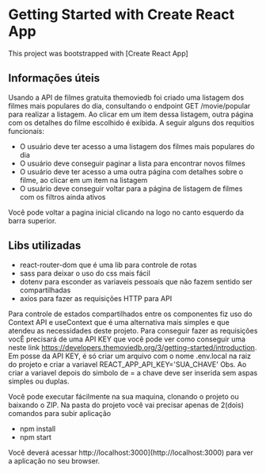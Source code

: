 # Getting Started with Create React App

This project was bootstrapped with [Create React App]

## Informações úteis

Usando a API de filmes gratuita themoviedb foi criado uma listagem dos filmes mais populares do dia, consultando o endpoint GET /movie/popular para realizar a listagem. 
Ao clicar em um item dessa listagem, outra página com os detalhes do filme escolhido é exibida. 
A seguir alguns dos requitios funcionais:
- O usuário deve ter acesso a uma listagem dos filmes mais populares do dia
- O usuário deve conseguir paginar a lista para encontrar novos filmes
- O usuário deve ter acesso a uma outra página com detalhes sobre o filme, ao clicar em um item na listagem
- O usuário deve conseguir voltar para a página de listagem de filmes com os filtros ainda ativos

Você pode voltar a pagina inicial clicando na logo no canto esquerdo da barra superior.

## Libs utilizadas

- react-router-dom que é uma lib para controle de rotas 
- sass para deixar o uso do css mais fácil
- dotenv para esconder as variaveis pessoais que não fazem sentido ser compartilhadas 
- axios para fazer as requisições HTTP para API

Para controle de estados compartilhados entre os componentes fiz uso do Context API e useContext que é uma alternativa mais simples e que atendeu as necessidades deste projeto.
Para conseguir fazer as requisições vocÊ precisará de uma API KEY que você pode ver como conseguir uma neste link https://developers.themoviedb.org/3/getting-started/introduction.
Em posse da API KEY, é só criar um arquivo com o nome .env.local na raiz do projeto e criar a variavel REACT_APP_API_KEY='SUA_CHAVE'
Obs. Ao criar a variavel depois do simbolo de = a chave deve ser inserida sem aspas simples ou duplas.

Você pode executar fácilmente na sua maquina, clonando o projeto ou baixando o ZIP.
Na pasta do projeto você vai precisar apenas de 2(dois) comandos para subir aplicação
- npm install
- npm start

Você deverá acessar http://localhost:3000](http://localhost:3000) para ver a aplicação no seu browser.
